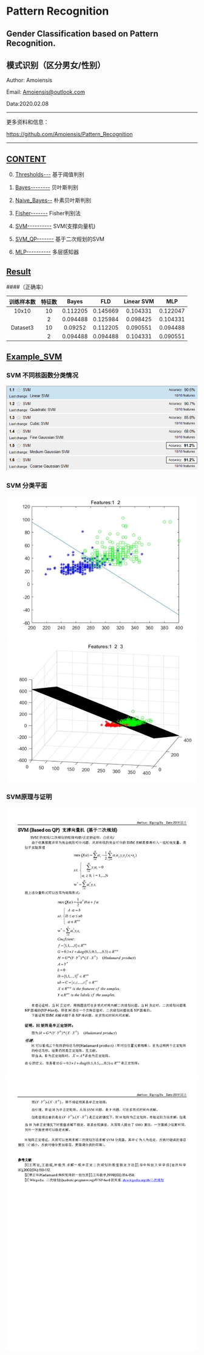 Pattern Recognition
=======================================
Gender Classification based on Pattern Recognition. 
---------------------------------------
模式识别（区分男女/性别）
---------------------------------------

Author: Amoiensis

Email: Amoiensis@outlook.com

Data:2020.02.08
***************************************************************
更多资料和信息：

https://github.com/Amoiensis/Pattern_Recognition
***************************************************************

[CONTENT](https://github.com/Amoiensis/Pattern_Recognition)
---------------------------------------
0. [Thresholds---](https://github.com/Amoiensis/Pattern_Recognition/tree/master/Thresholds_Classification)   基于阈值判别

1. [Bayes--------](https://github.com/Amoiensis/Pattern_Recognition/tree/master/Bayes)   贝叶斯判别

2. [Naive_Bayes--](https://github.com/Amoiensis/Pattern_Recognition/tree/master/Naive_Bayes)   朴素贝叶斯判别

3. [Fisher-------](https://github.com/Amoiensis/Pattern_Recognition/tree/master/Fisher)   	Fisher判别法

4. [SVM----------](https://github.com/Amoiensis/Pattern_Recognition/tree/master/SVM)   SVM(支撑向量机)

5. [SVM_QP-------](https://github.com/Amoiensis/Pattern_Recognition/tree/master/SVM_Quadratic_Programming)   基于二次规划的SVM

6. [MLP----------](https://github.com/Amoiensis/Pattern_Recognition/tree/master/MLP)   多层感知器


[Result](https://github.com/Amoiensis/Pattern_Recognition/blob/master/_%E6%A8%A1%E5%BC%8F%E8%AF%86%E5%88%AB_%E6%8A%A5%E5%91%8A.pdf)
---------------------------------------
####（正确率）

| 训练样本数 | 特征数 |   Bayes  |    FLD   | Linear SVM |    MLP   |
|:----------:|:------:|:--------:|:--------:|:----------:|:--------:|
|    10x10   |   10   | 0.112205 | 0.145669 |  0.104331  | 0.122047 |
|            |    2   | 0.094488 | 0.125984 |  0.098425  | 0.104331 |
|  Dataset3  |   10   |  0.09252 | 0.112205 |  0.090551  | 0.094488 |
|            |    2   | 0.094488 | 0.094488 |  0.104331  | 0.090551 |


[Example_SVM](https://github.com/Amoiensis/Pattern_Recognition/blob/master/_%E6%A8%A1%E5%BC%8F%E8%AF%86%E5%88%AB_%E6%8A%A5%E5%91%8A.pdf)
---------------------------------------
### SVM 不同核函数分类情况
<center>
    <img src="https://github.com/Amoiensis/Pattern_Recognition/blob/master/_picture/svm_kernel.png" width="600"/>
</center>

### SVM 分类平面
<center>
	<img src="https://github.com/Amoiensis/Pattern_Recognition/blob/master/_picture/svm_d2.png" width="500"/>    
    <img src="https://github.com/Amoiensis/Pattern_Recognition/blob/master/_picture/svm_d3.png" width="500"/>
</center>

### SVM原理与证明
<center>
    <img src="https://github.com/Amoiensis/Pattern_Recognition/blob/master/_picture/SVM_%E5%8E%9F%E7%90%86%E4%B8%8E%E8%AF%81%E6%98%8E1.jpg">
    <img src="https://github.com/Amoiensis/Pattern_Recognition/blob/master/_picture/SVM_%E5%8E%9F%E7%90%86%E4%B8%8E%E8%AF%81%E6%98%8E2.jpg">
</center>
